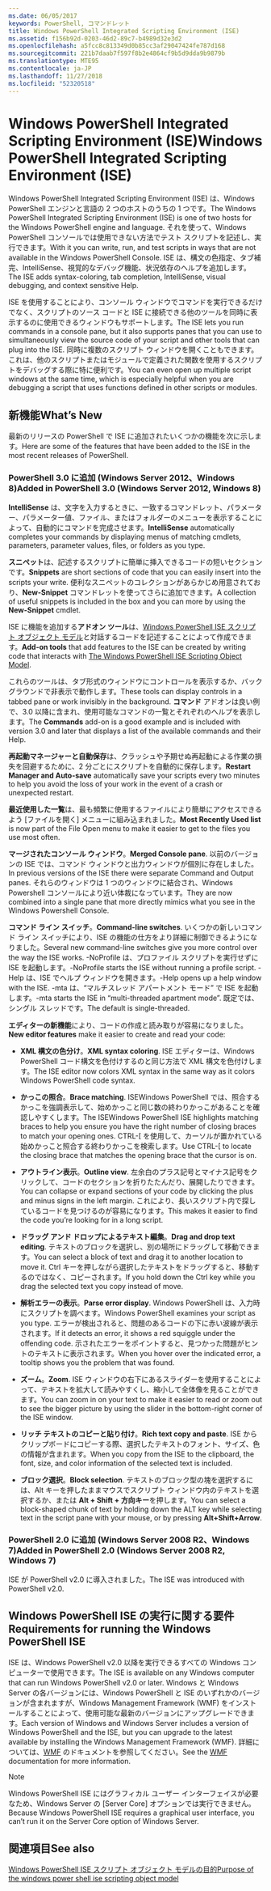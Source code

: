 ```yaml
---
ms.date: 06/05/2017
keywords: PowerShell, コマンドレット
title: Windows PowerShell Integrated Scripting Environment (ISE)
ms.assetid: f156b92d-0203-46d2-89c7-b4989d32e3d2
ms.openlocfilehash: a5fcc8c813349d0b85cc3af29047424fe787d168
ms.sourcegitcommit: 221b7daab7f597f8b2e4864cf9b5d9dda9b9879b
ms.translationtype: MTE95
ms.contentlocale: ja-JP
ms.lasthandoff: 11/27/2018
ms.locfileid: "52320518"
---
```

# <a name="windows-powershell-integrated-scripting-environment-ise"></a><span data-ttu-id="488d4-103">Windows PowerShell Integrated Scripting Environment (ISE)</span><span class="sxs-lookup"><span data-stu-id="488d4-103">Windows PowerShell Integrated Scripting Environment (ISE)</span></span>

<span data-ttu-id="488d4-104">Windows PowerShell Integrated Scripting Environment (ISE) は、Windows PowerShell エンジンと言語の 2 つのホストのうちの 1 つです。</span><span class="sxs-lookup"><span data-stu-id="488d4-104">The Windows PowerShell Integrated Scripting Environment (ISE) is one of two hosts for the Windows PowerShell engine and language.</span></span> <span data-ttu-id="488d4-105">それを使って、Windows PowerShell コンソールでは使用できない方法でテスト スクリプトを記述し、実行できます。</span><span class="sxs-lookup"><span data-stu-id="488d4-105">With it you can write, run, and test scripts in ways that are not available in the Windows PowerShell Console.</span></span> <span data-ttu-id="488d4-106">ISE は、構文の色指定、タブ補完、IntelliSense、視覚的なデバッグ機能、状況依存のヘルプを追加します。</span><span class="sxs-lookup"><span data-stu-id="488d4-106">The ISE adds syntax-coloring, tab completion, IntelliSense, visual debugging, and context sensitive Help.</span></span>

<span data-ttu-id="488d4-107">ISE を使用することにより、コンソール ウィンドウでコマンドを実行できるだけでなく、スクリプトのソース コードと ISE に接続できる他のツールを同時に表示するのに使用できるウィンドウもサポートします。</span><span class="sxs-lookup"><span data-stu-id="488d4-107">The ISE lets you run commands in a console pane, but it also supports panes that you can use to simultaneously view the source code of your script and other tools that can plug into the ISE.</span></span> <span data-ttu-id="488d4-108">同時に複数のスクリプト ウィンドウを開くこともできます。これは、他のスクリプトまたはモジュールで定義された関数を使用するスクリプトをデバッグする際に特に便利です。</span><span class="sxs-lookup"><span data-stu-id="488d4-108">You can even open up multiple script windows at the same time, which is especially helpful when you are debugging a script that uses functions defined in other scripts or modules.</span></span>

## <a name="whats-new"></a><span data-ttu-id="488d4-109">新機能</span><span class="sxs-lookup"><span data-stu-id="488d4-109">What’s New</span></span>

<span data-ttu-id="488d4-110">最新のリリースの PowerShell で ISE に追加されたいくつかの機能を次に示します。</span><span class="sxs-lookup"><span data-stu-id="488d4-110">Here are some of the features that have been added to the ISE in the most recent releases of PowerShell.</span></span>

### <a name="added-in-powershell-30-windows-server-2012-windows-8"></a><span data-ttu-id="488d4-111">PowerShell 3.0 に追加 (Windows Server 2012、Windows 8)</span><span class="sxs-lookup"><span data-stu-id="488d4-111">Added in PowerShell 3.0 (Windows Server 2012, Windows 8)</span></span>

<span data-ttu-id="488d4-112">**IntelliSense** は、文字を入力するときに、一致するコマンドレット、パラメーター、パラメーター値、ファイル、またはフォルダーのメニューを表示することによって、自動的にコマンドを完成させます。</span><span class="sxs-lookup"><span data-stu-id="488d4-112">**IntelliSense** automatically completes your commands by displaying menus of matching cmdlets, parameters, parameter values, files, or folders as you type.</span></span>

<span data-ttu-id="488d4-113">**スニペット**は、記述するスクリプトに簡単に挿入できるコードの短いセクションです。</span><span class="sxs-lookup"><span data-stu-id="488d4-113">**Snippets** are short sections of code that you can easily insert into the scripts your write.</span></span> <span data-ttu-id="488d4-114">便利なスニペットのコレクションがあらかじめ用意されており、**New-Snippet** コマンドレットを使ってさらに追加できます。</span><span class="sxs-lookup"><span data-stu-id="488d4-114">A collection of useful snippets is included in the box and you can more by using the **New-Snippet** cmdlet.</span></span>

<span data-ttu-id="488d4-115">ISE に機能を追加する**アドオン ツール**は、[Windows PowerShell ISE スクリプト オブジェクト モデル](../../core-powershell/ise/The-ISE-Object-Model-Hierarchy.md)と対話するコードを記述することによって作成できます。</span><span class="sxs-lookup"><span data-stu-id="488d4-115">**Add-on tools** that add features to the ISE can be created by writing code that interacts with [The Windows PowerShell ISE Scripting Object Model](../../core-powershell/ise/The-ISE-Object-Model-Hierarchy.md).</span></span>

<span data-ttu-id="488d4-116">これらのツールは、タブ形式のウィンドウにコントロールを表示するか、バックグラウンドで非表示で動作します。</span><span class="sxs-lookup"><span data-stu-id="488d4-116">These tools can display controls in a tabbed pane or work invisibly in the background.</span></span> <span data-ttu-id="488d4-117">**コマンド** アドオンは良い例で、3.0 以降に含まれ、使用可能なコマンドの一覧とそれぞれのヘルプを表示します。</span><span class="sxs-lookup"><span data-stu-id="488d4-117">The **Commands** add-on is a good example and is included with version 3.0 and later that displays a list of the available commands and their Help.</span></span>

<span data-ttu-id="488d4-118">**再起動マネージャーと自動保存**は、クラッシュや予期せぬ再起動による作業の損失を回避するために、2 分ごとにスクリプトを自動的に保存します。</span><span class="sxs-lookup"><span data-stu-id="488d4-118">**Restart Manager and Auto-save** automatically save your scripts every two minutes to help you avoid the loss of your work in the event of a crash or unexpected restart.</span></span>

<span data-ttu-id="488d4-119">**最近使用した一覧**は、最も頻繁に使用するファイルにより簡単にアクセスできるよう [ファイルを開く] メニューに組み込まれました。</span><span class="sxs-lookup"><span data-stu-id="488d4-119">**Most Recently Used list** is now part of the File Open menu to make it easier to get to the files you use most often.</span></span>

<span data-ttu-id="488d4-120">**マージされたコンソール ウィンドウ**。</span><span class="sxs-lookup"><span data-stu-id="488d4-120">**Merged Console pane**.</span></span> <span data-ttu-id="488d4-121">以前のバージョンの ISE では、コマンド ウィンドウと出力ウィンドウが個別に存在しました。</span><span class="sxs-lookup"><span data-stu-id="488d4-121">In previous versions of the ISE there were separate Command and Output panes.</span></span> <span data-ttu-id="488d4-122">それらのウィンドウは 1 つのウィンドウに結合され、Windows Powershell コンソールにより近い体裁になっています。</span><span class="sxs-lookup"><span data-stu-id="488d4-122">They are now combined into a single pane that more directly mimics what you see in the Windows Powershell Console.</span></span>

<span data-ttu-id="488d4-123">**コマンド ライン スイッチ**。</span><span class="sxs-lookup"><span data-stu-id="488d4-123">**Command-line switches**.</span></span> <span data-ttu-id="488d4-124">いくつかの新しいコマンド ライン スイッチにより、ISE の機能の仕方をより詳細に制御できるようになりました。</span><span class="sxs-lookup"><span data-stu-id="488d4-124">Several new command-line switches give you more control over the way the ISE works.</span></span> <span data-ttu-id="488d4-125">-NoProfile は、プロファイル スクリプトを実行せずに ISE を起動します。</span><span class="sxs-lookup"><span data-stu-id="488d4-125">-NoProfile starts the ISE without running a profile script.</span></span> <span data-ttu-id="488d4-126">-Help は、ISE でヘルプ ウィンドウを開きます。</span><span class="sxs-lookup"><span data-stu-id="488d4-126">-Help opens up a help window with the ISE.</span></span> <span data-ttu-id="488d4-127">-mta は、“マルチスレッド アパートメント モード” で ISE を起動します。</span><span class="sxs-lookup"><span data-stu-id="488d4-127">-mta starts the ISE in “multi-threaded apartment mode”.</span></span> <span data-ttu-id="488d4-128">既定では、シングル スレッドです。</span><span class="sxs-lookup"><span data-stu-id="488d4-128">The default is single-threaded.</span></span>

<span data-ttu-id="488d4-129">**エディターの新機能**により、コードの作成と読み取りが容易になりました。</span><span class="sxs-lookup"><span data-stu-id="488d4-129">**New editor features** make it easier to create and read your code:</span></span>

- <span data-ttu-id="488d4-130">**XML 構文の色分け**。</span><span class="sxs-lookup"><span data-stu-id="488d4-130">**XML syntax coloring**.</span></span> <span data-ttu-id="488d4-131">ISE エディターは、Windows PowerShell コード構文を色付けするのと同じ方法で XML 構文を色付けします。</span><span class="sxs-lookup"><span data-stu-id="488d4-131">The ISE editor now colors XML syntax in the same way as it colors Windows PowerShell code syntax.</span></span>

- <span data-ttu-id="488d4-132">**かっこの照合**。</span><span class="sxs-lookup"><span data-stu-id="488d4-132">**Brace matching**.</span></span> <span data-ttu-id="488d4-133">ISEWindows PowerShell では、照合するかっこを強調表示して、始めかっこと同じ数の終わりかっこがあることを確認しやすくします。</span><span class="sxs-lookup"><span data-stu-id="488d4-133">The ISEWindows PowerShell ISE highlights matching braces to help you ensure you have the right number of closing braces to match your opening ones.</span></span> <span data-ttu-id="488d4-134">CTRL-\[ を使用して、カーソルが置かれている始めかっこと照合する終わりかっこを検索します。</span><span class="sxs-lookup"><span data-stu-id="488d4-134">Use CTRL-\[ to locate the closing brace that matches the opening brace that the cursor is on.</span></span>

- <span data-ttu-id="488d4-135">**アウトライン表示**。</span><span class="sxs-lookup"><span data-stu-id="488d4-135">**Outline view**.</span></span> <span data-ttu-id="488d4-136">左余白のプラス記号とマイナス記号をクリックして、コードのセクションを折りたたんだり、展開したりできます。</span><span class="sxs-lookup"><span data-stu-id="488d4-136">You can collapse or expand sections of your code by clicking the plus and minus signs in the left margin.</span></span> <span data-ttu-id="488d4-137">これにより、長いスクリプト内で探しているコードを見つけるのが容易になります。</span><span class="sxs-lookup"><span data-stu-id="488d4-137">This makes it easier to find the code you’re looking for in a long script.</span></span>

- <span data-ttu-id="488d4-138">**ドラッグ アンド ドロップによるテキスト編集**。</span><span class="sxs-lookup"><span data-stu-id="488d4-138">**Drag and drop text editing**.</span></span> <span data-ttu-id="488d4-139">テキストのブロックを選択し、別の場所にドラッグして移動できます。</span><span class="sxs-lookup"><span data-stu-id="488d4-139">You can select a block of text and drag it to another location to move it.</span></span> <span data-ttu-id="488d4-140">Ctrl キーを押しながら選択したテキストをドラッグすると、移動するのではなく、コピーされます。</span><span class="sxs-lookup"><span data-stu-id="488d4-140">If you hold down the Ctrl key while you drag the selected text you copy instead of move.</span></span>

- <span data-ttu-id="488d4-141">**解析エラーの表示**。</span><span class="sxs-lookup"><span data-stu-id="488d4-141">**Parse error display**.</span></span> <span data-ttu-id="488d4-142">Windows PowerShell は、入力時にスクリプトを調べます。</span><span class="sxs-lookup"><span data-stu-id="488d4-142">Windows PowerShell examines your script as you type.</span></span> <span data-ttu-id="488d4-143">エラーが検出されると、問題のあるコードの下に赤い波線が表示されます。</span><span class="sxs-lookup"><span data-stu-id="488d4-143">If it detects an error, it shows a red squiggle under the offending code.</span></span> <span data-ttu-id="488d4-144">示されたエラーをポイントすると、見つかった問題がヒントのテキストに表示されます。</span><span class="sxs-lookup"><span data-stu-id="488d4-144">When you hover over the indicated error, a tooltip shows you the problem that was found.</span></span>

- <span data-ttu-id="488d4-145">**ズーム**。</span><span class="sxs-lookup"><span data-stu-id="488d4-145">**Zoom**.</span></span> <span data-ttu-id="488d4-146">ISE ウィンドウの右下にあるスライダーを使用することによって、テキストを拡大して読みやすくし、縮小して全体像を見ることができます。</span><span class="sxs-lookup"><span data-stu-id="488d4-146">You can zoom in on your text to make it easier to read or zoom out to see the bigger picture by using the slider in the bottom-right corner of the ISE window.</span></span>

- <span data-ttu-id="488d4-147">**リッチ テキストのコピーと貼り付け**。</span><span class="sxs-lookup"><span data-stu-id="488d4-147">**Rich text copy and paste**.</span></span> <span data-ttu-id="488d4-148">ISE からクリップボードにコピーする際、選択したテキストのフォント、サイズ、色の情報が含まれます。</span><span class="sxs-lookup"><span data-stu-id="488d4-148">When you copy from the ISE to the clipboard, the font, size, and color information of the selected text is included.</span></span>

- <span data-ttu-id="488d4-149">**ブロック選択**。</span><span class="sxs-lookup"><span data-stu-id="488d4-149">**Block selection**.</span></span> <span data-ttu-id="488d4-150">テキストのブロック型の塊を選択するには、Alt キーを押したままマウスでスクリプト ウィンドウ内のテキストを選択するか、または **Alt + Shift + 方向キー**を押します。</span><span class="sxs-lookup"><span data-stu-id="488d4-150">You can select a block-shaped chunk of text by holding down the ALT key while selecting text in the script pane with your mouse, or by pressing **Alt+Shift+Arrow**.</span></span>

### <a name="added-in-powershell-20-windows-server-2008-r2-windows-7"></a><span data-ttu-id="488d4-151">PowerShell 2.0 に追加 (Windows Server 2008 R2、Windows 7)</span><span class="sxs-lookup"><span data-stu-id="488d4-151">Added in PowerShell 2.0 (Windows Server 2008 R2, Windows 7)</span></span>

<span data-ttu-id="488d4-152">ISE が PowerShell v2.0 に導入されました。</span><span class="sxs-lookup"><span data-stu-id="488d4-152">The ISE was introduced with PowerShell v2.0.</span></span>

## <a name="requirements-for-running-the-windows-powershell-ise"></a><span data-ttu-id="488d4-153">Windows PowerShell ISE の実行に関する要件</span><span class="sxs-lookup"><span data-stu-id="488d4-153">Requirements for running the Windows PowerShell ISE</span></span>

<span data-ttu-id="488d4-154">ISE は、Windows PowerShell v2.0 以降を実行できるすべての Windows コンピューターで使用できます。</span><span class="sxs-lookup"><span data-stu-id="488d4-154">The ISE is available on any Windows computer that can run Windows PowerShell v2.0 or later.</span></span> <span data-ttu-id="488d4-155">Windows と Windows Server の各バージョンには、Windows PowerShell と ISE のいずれかのバージョンが含まれますが、Windows Management Framework (WMF) をインストールすることによって、使用可能な最新のバージョンにアップグレードできます。</span><span class="sxs-lookup"><span data-stu-id="488d4-155">Each version of Windows and Windows Server includes a version of Windows PowerShell and the ISE, but you can upgrade to the latest available by installing the Windows Management Framework (WMF).</span></span> <span data-ttu-id="488d4-156">詳細については、[WMF](/powershell/wmf) のドキュメントを参照してください。</span><span class="sxs-lookup"><span data-stu-id="488d4-156">See the [WMF](/powershell/wmf) documentation for more information.</span></span>

> [!NOTE]
> <span data-ttu-id="488d4-157">Windows PowerShell ISE にはグラフィカル ユーザー インターフェイスが必要なため、Windows Server の [Server Core] オプションでは実行できません。</span><span class="sxs-lookup"><span data-stu-id="488d4-157">Because Windows PowerShell ISE requires a graphical user interface, you can’t run it on the Server Core option of Windows Server.</span></span>

## <a name="see-also"></a><span data-ttu-id="488d4-158">関連項目</span><span class="sxs-lookup"><span data-stu-id="488d4-158">See also</span></span>

[<span data-ttu-id="488d4-159">Windows PowerShell ISE スクリプト オブジェクト モデルの目的</span><span class="sxs-lookup"><span data-stu-id="488d4-159">Purpose of the windows power shell ise scripting object model</span></span>](../../core-powershell/ise/Purpose-of-the-Windows-PowerShell-ISE-Scripting-Object-Model.md)